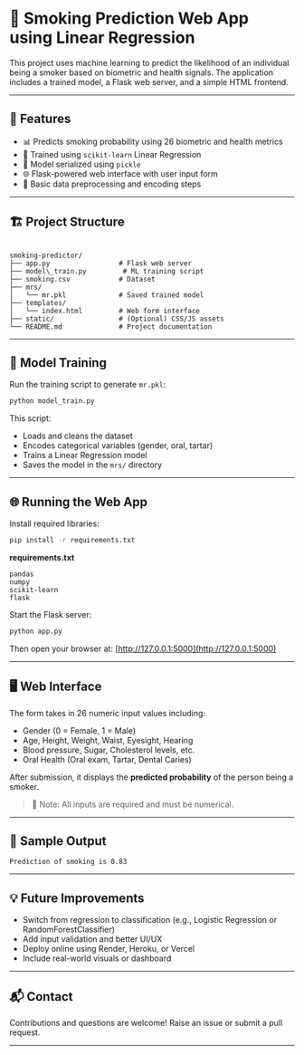 # 🚬 Smoking Prediction Web App using Linear Regression

This project uses machine learning to predict the likelihood of an individual being a smoker based on biometric and health signals. The application includes a trained model, a Flask web server, and a simple HTML frontend.

---

## 📌 Features

- 📊 Predicts smoking probability using 26 biometric and health metrics
- 🧠 Trained using `scikit-learn` Linear Regression
- 💾 Model serialized using `pickle`
- 🌐 Flask-powered web interface with user input form
- 🧼 Basic data preprocessing and encoding steps

---

## 🏗️ Project Structure

```

smoking-predictor/
├── app.py                 # Flask web server
├── model\_train.py         # ML training script
├── smoking.csv            # Dataset
├── mrs/
│   └── mr.pkl             # Saved trained model
├── templates/
│   └── index.html         # Web form interface
├── static/                # (Optional) CSS/JS assets
└── README.md              # Project documentation

````

---

## 🧠 Model Training

Run the training script to generate `mr.pkl`:

```bash
python model_train.py
````

This script:

* Loads and cleans the dataset
* Encodes categorical variables (gender, oral, tartar)
* Trains a Linear Regression model
* Saves the model in the `mrs/` directory

---

## 🌐 Running the Web App

Install required libraries:

```bash
pip install -r requirements.txt
```

**requirements.txt**

```
pandas
numpy
scikit-learn
flask
```

Start the Flask server:

```bash
python app.py
```

Then open your browser at: [http://127.0.0.1:5000](http://127.0.0.1:5000)

---

## 🖥️ Web Interface

The form takes in 26 numeric input values including:

* Gender (0 = Female, 1 = Male)
* Age, Height, Weight, Waist, Eyesight, Hearing
* Blood pressure, Sugar, Cholesterol levels, etc.
* Oral Health (Oral exam, Tartar, Dental Caries)

After submission, it displays the **predicted probability** of the person being a smoker.

> 📝 Note: All inputs are required and must be numerical.

---

## 🎯 Sample Output

```
Prediction of smoking is 0.83
```

---

## 💡 Future Improvements

* Switch from regression to classification (e.g., Logistic Regression or RandomForestClassifier)
* Add input validation and better UI/UX
* Deploy online using Render, Heroku, or Vercel
* Include real-world visuals or dashboard

---

## 📬 Contact

Contributions and questions are welcome!
Raise an issue or submit a pull request.

---


